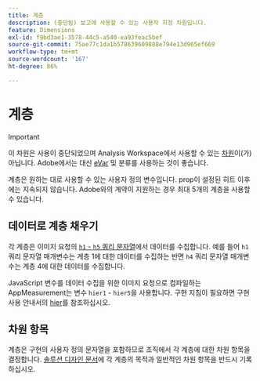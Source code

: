 ```yaml
---
title: 계층
description: (중단됨) 보고에 사용할 수 있는 사용자 지정 차원입니다.
feature: Dimensions
exl-id: f9bd3ae1-3578-44c5-a540-ea93feac5bef
source-git-commit: 75ae77c1da1b578639609888e794e13d965ef669
workflow-type: tm+mt
source-wordcount: '167'
ht-degree: 86%

---
```


# 계층

>[!IMPORTANT]
>
>이 차원은 사용이 중단되었으며 Analysis Workspace에서 사용할 수 있는 [차원](overview.md)이(가) 아닙니다. Adobe에서는 대신 [eVar](evar.md) 및 분류를 사용하는 것이 좋습니다.

계층은 원하는 대로 사용할 수 있는 사용자 정의 변수입니다. prop이 설정된 히트 이후에는 지속되지 않습니다. Adobe와의 계약이 지원하는 경우 최대 5개의 계층을 사용할 수 있습니다.

## 데이터로 계층 채우기

각 계층은 이미지 요청의 [`h1` - `h5` 쿼리 문자열](/help/implement/validate/query-parameters.md)에서 데이터를 수집합니다. 예를 들어 `h1` 쿼리 문자열 매개변수는 계층 1에 대한 데이터를 수집하는 반면 `h4` 쿼리 문자열 매개변수는 계층 4에 대한 데이터를 수집합니다.

JavaScript 변수를 데이터 수집을 위한 이미지 요청으로 컴파일하는 AppMeasurement는 변수 `hier1` - `hier5`을 사용합니다. 구현 지침이 필요하면 구현 사용 안내서의 [hier](/help/implement/vars/page-vars/hier.md)를 참조하십시오.

## 차원 항목

계층은 구현의 사용자 정의 문자열을 포함하므로 조직에서 각 계층에 대한 차원 항목을 결정합니다. [솔루션 디자인 문서](/help/implement/prepare/solution-design.md)에 각 계층의 목적과 일반적인 차원 항목을 반드시 기록하십시오.
